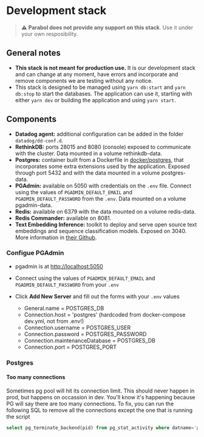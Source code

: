 # Development stack

> ⚠️ **Parabol does not provide any support on this stack**. Use it under your own resposibility.

## General notes

- **This stack is not meant for production use.** It is our development stack and can change at any moment, have errors and incorporate and remove components we are testing without any notice.
- This stack is designed to be managed using `yarn db:start` and `yarn db:stop` to start the databases. The application can use it, starting with either `yarn dev` or building the application and using `yarn start`.

## Components

- **Datadog agent:** additional configuration can be added in the folder `datadog/dd-conf.d`.
- **RethinkDB:** ports 28015 and 8080 (console) exposed to communicate with the cluster. Data mounted in a volume rethinkdb-data.
- **Postgres:** container built from a Dockerfile in [docker/postgres](docker/postgres), that incorporates some extra extensions used by the application. Exposed through port 5432 and with the data mounted in a volume postgres-data.
- **PGAdmin:** available on 5050 with credentials on the `.env` file. Connect using the values of `PGADMIN_DEFAULT_EMAIL` and `PGADMIN_DEFAULT_PASSWORD` from the `.env`. Data mounted on a volume pgadmin-data.
- **Redis:** available on 6379 with the data mounted on a volume redis-data.
- **Redis Commander:** available on 8081.
- **Text Embedding Inference:** toolkit to deploy and serve open source text embeddings and sequence classification models. Exposed on 3040. More information in [their Github](https://github.com/huggingface/text-embeddings-inference).

### Configue PGAdmin

- pgadmin is at [http://localhost:5050](http://localhost:5050)
- Connect using the values of `PGADMIN_DEFAULT_EMAIL` and `PGADMIN_DEFAULT_PASSWORD` from your `.env`
- Click **Add New Server** and fill out the forms with your `.env` values

  - General.name = POSTGRES_DB
  - Connection.host = 'postgres' (hardcoded from docker-compose dev.yml, not from .env!)
  - Connection.username = POSTGRES_USER
  - Connection.password = POSTGRES_PASSWORD
  - Connection.maintenanceDatabase = POSTGRES_DB
  - Connection.port = POSTGRES_PORT

### Postgres

#### Too many connections

Sometimes pg pool will hit its connection limit. This should never happen in prod, but happens on occassion in dev.
You'll know it's happening because PG will say there are too many connections.
To fix, you can run the following SQL to remove all the connections except the one that is running the script

```sql
select pg_terminate_backend(pid) from pg_stat_activity where datname='parabol-saas' AND pid <> pg_backend_pid();
```
